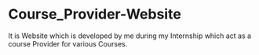# Course_Provider-Website
It is Website which is developed by me during my Internship which act as a course Provider for various Courses.
